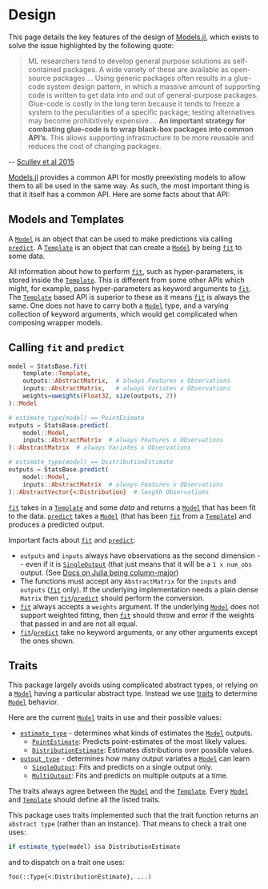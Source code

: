# Design

This page details the key features of the design of [Models.jl](https://github.com/invenia/Models.jl), which exists to solve the issue highlighted by the following quote:

> ML researchers tend to develop general purpose solutions as self-contained packages.
> A wide variety of these are available as open-source packages ...
> Using generic packages often results in a glue-code system design pattern, in which a massive amount of supporting code is written to get data into and out of general-purpose packages.
> Glue-code is costly in the long term because it tends to freeze a system to the peculiarities of a specific package; testing alternatives may become prohibitively expensive....
> **An important strategy for combating glue-code is to wrap black-box packages into common API’s.**
> This allows supporting infrastructure to be more reusable and reduces the cost of changing packages.

-- [Sculley et al 2015](https://papers.nips.cc/paper/5656-hidden-technical-debt-in-machine-learning-systems)

[Models.jl](https://github.com/invenia/Models.jl) provides a common API for mostly preexisting models to allow them to all be used in the same way.
As such, the most important thing is that it itself has a common API.
Here are some facts about that API:

## Models and Templates

A [`Model`](@ref) is an object that can be used to make predictions via calling [`predict`](@ref).
A [`Template`](@ref) is an object that can create a [`Model`](@ref) by being [`fit`](@ref) to some data.

All information about how to perform [`fit`](@ref), such as hyper-parameters, is stored inside the [`Template`](@ref).
This is different from some other APIs which might, for example, pass hyper-parameters as keyword arguments to [`fit`](@ref).
The [`Template`](@ref) based API is superior to these as it means [`fit`](@ref) is always the same.
One does not have to carry both a [`Model`](@ref) type, and a varying collection of keyword arguments, which would get complicated when composing wrapper models.


## Calling `fit` and `predict`

```julia
model = StatsBase.fit(
    template::Template,
    outputs::AbstractMatrix,  # always Features x Observations
    inputs::AbstractMatrix,   # always Variates x Observations
    weights=uweights(Float32, size(outputs, 2))
)::Model
```

```julia
# estimate_type(model) == PointEsimate
outputs = StatsBase.predict(
    model::Model,
    inputs::AbstractMatrix  # always Features x Observations
)::AbstractMatrix  # always Variates x Observations

# estimate_type(model) == DistributionEstimate
outputs = StatsBase.predict(
    model::Model,
    inputs::AbstractMatrix  # always Features x Observations
)::AbstractVector{<:Distribution}  # length Observations
```

[`fit`](@ref) takes in a [`Template`](@ref) and some *data* and returns a [`Model`](@ref) that has been fit to the data.
[`predict`](@ref) takes a [`Model`](@ref)  (that has been [`fit`](@ref) from a [`Template`](@ref)) and produces a predicted output.

Important facts about [`fit`](@ref) and [`predict`](@ref):
 - `outputs` and `inputs` always have observations as the second dimension -- even if it is  [`SingleOutput`](@ref) (that just means that it will be a `1 x num_obs` output. (See [Docs on Julia being column-major](https://docs.julialang.org/en/v1/manual/performance-tips/#Access-arrays-in-memory-order,-along-columns-1))
 - The functions must accept any `AbstractMatrix` for the `inputs` and `outputs` ([`fit`](@ref) only). If the underlying implementation needs a plain dense `Matrix` then [`fit`](@ref)/[`predict`](@ref) should perform the conversion.
 - [`fit`](@ref) always accepts a `weights` argument. If the underlying [`Model`](@ref) does not support weighted fitting, then [`fit`](@ref) should throw and error if the weights that passed in and are not all equal.
 - [`fit`](@ref)/[`predict`](@ref) take no keyword arguments, or any other arguments except the ones shown.

## Traits

This package largely avoids using complicated abstract types, or relying on a [`Model`](@ref) having a particular abstract type.
Instead we use [traits](https://invenia.github.io/blog/2019/11/06/julialang-features-part-2/) to determine [`Model`](@ref) behavior.

Here are the current [`Model`](@ref) traits in use and their possible values:
 - [`estimate_type`](@ref) -  determines what kinds of estimates the [`Model`](@ref) outputs.
   - [`PointEstimate`](@ref): Predicts point-estimates of the most likely values.
   - [`DistributionEstimate`](@ref): Estimates distributions over possible values.
 - [`output_type`](@ref) - determines how many output variates a [`Model`](@ref) can learn
   - [`SingleOutput`](@ref): Fits and predicts on a single output only.
   - [`MultiOutput`](@ref): Fits and predicts on multiple outputs at a time.

The traits always agree between the [`Model`](@ref) and the [`Template`](@ref).
Every [`Model`](@ref) and [`Template`](@ref) should define all the listed traits.

This package uses traits implemented such that the trait function returns an `abstract type` (rather than an instance).
That means to check a trait one uses:
```julia
if estimate_type(model) isa DistributionEstimate
```
and to dispatch on a trait one uses:
```
foo(::Type{<:DistributionEstimate}, ...)
```
